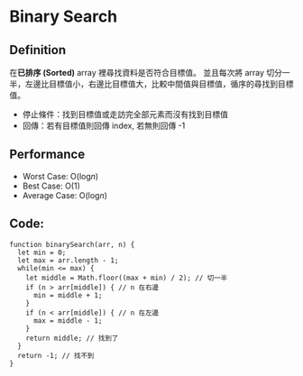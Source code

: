 Binary Search
===

## Definition
在**已排序 (Sorted)** array 裡尋找資料是否符合目標值。
並且每次將 array 切分一半，左邊比目標值小，右邊比目標值大，比較中間值與目標值，循序的尋找到目標值。
* 停止條件：找到目標值或走訪完全部元素而沒有找到目標值
* 回傳：若有目標值則回傳 index, 若無則回傳 -1

## Performance
* Worst Case: O(log*n*)
* Best Case: O(1)
* Average Case: O(log*n*)

## Code:
```
function binarySearch(arr, n) {
  let min = 0;
  let max = arr.length - 1;
  while(min <= max) {
    let middle = Math.floor((max + min) / 2); // 切一半
    if (n > arr[middle]) { // n 在右邊
      min = middle + 1;
    }
    if (n < arr[middle]) { // n 在左邊
      max = middle - 1;
    }
    return middle; // 找到了
  }
  return -1; // 找不到
}
```